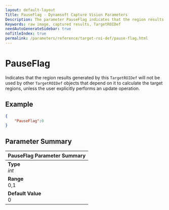 ```yaml
---
layout: default-layout
Title: PauseFlag - Dynamsoft Capture Vision Parameters
Description: The parameter PauseFlag indicates that the region results generated by this `TargetROIDef` will not be used by other `TargetROIDef` objects.
Keywords: raw image, captured results, TargetROIDef
needAutoGenerateSidebar: true
noTitleIndex: true
permalink: /parameters/reference/target-roi-def/pause-flag.html
---
```


# PauseFlag

Indicates that the region results generated by this `TargetROIDef` will not be used by other `TargetROIDef` objects that depend on it to calculate the target regions, unless the user explicitly performs an update operation.

## Example

```json
{
    "PauseFlag":0
}
```

## Parameter Summary

| PauseFlag Parameter Summary|
| :------------- |
| **Type**<br>*int* |
| **Range**<br>0,1 |
| **Default Value**<br>0 |

